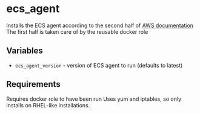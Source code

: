# ecs_agent

Installs the ECS agent according to the second half of
[AWS documentation](http://docs.aws.amazon.com/AmazonECS/latest/developerguide/ecs-agent-install.html)
The first half is taken care of by the reusable docker role

## Variables

* `ecs_agent_version` - version of ECS agent to run (defaults to latest)

## Requirements

Requires docker role to have been run
Uses yum and iptables, so only installs on RHEL-like installations.
